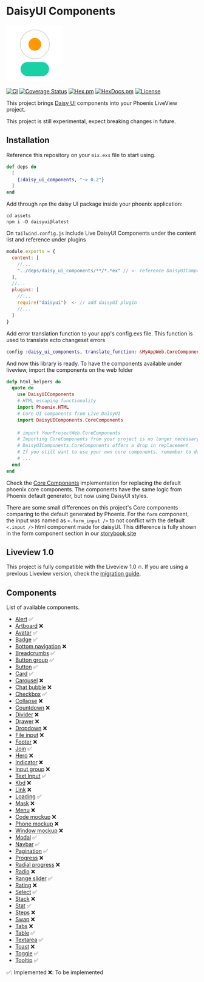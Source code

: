 # DaisyUI Components

<img src="daisyui-logomark-1024-1024.png" alt="Daisy UI Logo" width="150">

[![CI](https://github.com/phcurado/daisy_ui_components/workflows/ci/badge.svg?branch=main)](https://github.com/phcurado/daisy_ui_components/actions?query=branch%3Amain+workflow%3Aci)
[![Coverage Status](https://coveralls.io/repos/github/phcurado/daisy_ui_components/badge.svg?branch=main)](https://coveralls.io/github/phcurado/daisy_ui_components?branch=main)
[![Hex.pm](https://img.shields.io/hexpm/v/daisy_ui_components)](https://hex.pm/packages/daisy_ui_components)
[![HexDocs.pm](https://img.shields.io/badge/Docs-HexDocs-blue)](https://hexdocs.pm/daisy_ui_components)
[![License](https://img.shields.io/hexpm/l/daisy_ui_components.svg)](https://hex.pm/packages/daisy_ui_components)

This project brings [Daisy UI](https://daisyui.com/) components into your Phoenix LiveView project.

This project is still experimental, expect breaking changes in future.

## Installation

<!-- MDOC -->

Reference this repository on your `mix.exs` file to start using.

```elixir
def deps do
  [
    {:daisy_ui_components, "~> 0.2"}
  ]
end
```

Add through `npm` the daisy UI package inside your phoenix application:

```
cd assets
npm i -D daisyui@latest
```

On `tailwind.config.js` include Live DaisyUI Components under the content list and reference under plugins

```javascript
module.exports = {
  content: [
    //...
    "../deps/daisy_ui_components/**/*.*ex" // <- reference DaisyUIComponents as content path
  ],
  //...
  plugins: [
    //...
    require("daisyui")  <- // add daisyUI plugin
    //...
  ]
}
```

Add error translation function to your app's config.exs file. This function is used to translate ecto changeset errors

```elixir
config :daisy_ui_components, translate_function: &MyAppWeb.CoreComponents.translate_error/1
```

And now this library is ready. To have the components available under liveview, import the components on the web folder

```elixir
defp html_helpers do
  quote do
    use DaisyUIComponents
    # HTML escaping functionality
    import Phoenix.HTML
    # Core UI components from Live DaisyUI
    import DaisyUIComponents.CoreComponents

    # import YourProjectWeb.CoreComponents
    # Importing CoreComponents from your project is no longer necessary since
    # DaisyUIComponents.CoreComponents offers a drop in replacement
    # If you still want to use your own core components, remember to delete the default components generated from phoenix in this file
    # ...
  end
end
```

Check the [Core Components](./lib/daisy_ui_components/core_components.ex) implementation for replacing the default phoenix core components. The components have the same logic from Phoenix default generator, but now using DaisyUI styles.

There are some small differences on this project's Core components comparing to the default generated by Phoenix. For the `form` component, the input was named as `<.form_input />` to not conflict with the default `<.input />` html component made for daisyUI. This difference is fully shown in the form component section in our [storybook site](https://daisy-ui-components-site.fly.dev/storybook/core_components/form)

## Liveview 1.0

This project is fully compatible with the Liveview 1.0 🔥. If you are using a previous Liveview version, check the [migration guide](https://github.com/phoenixframework/phoenix_live_view/blob/main/CHANGELOG.md#backwards-incompatible-changes-for-10).

## Components

List of available components.

- [Alert](https://daisyui.com/components/alert) ✅
- [Artboard](https://daisyui.com/components/artboard) ❌
- [Avatar](https://daisyui.com/components/avatar) ✅
- [Badge](https://daisyui.com/components/badge) ✅
- [Bottom navigation](https://daisyui.com/components/botton-navigation) ❌
- [Breadcrumbs](https://daisyui.com/components/breadcrumbs) ✅
- [Button group](https://daisyui.com/components/button-group) ✅
- [Button](https://daisyui.com/components/button) ✅
- [Card](https://daisyui.com/components/card) ✅
- [Carousel](https://daisyui.com/components/carousel) ❌
- [Chat bubble](https://daisyui.com/components/chat) ❌
- [Checkbox](https://daisyui.com/components/checkbox) ✅
- [Collapse](https://daisyui.com/components/collapse) ❌
- [Countdown](https://daisyui.com/components/countdown) ❌
- [Divider](https://daisyui.com/components/divider) ❌
- [Drawer](https://daisyui.com/components/drawer) ❌
- [Dropdown](https://daisyui.com/components/dropdown) ❌
- [File input](https://daisyui.com/components/file-input) ❌
- [Footer](https://daisyui.com/components/footer) ❌
- [Join](https://daisyui.com/components/join) ✅
- [Hero](https://daisyui.com/components/hero) ❌
- [Indicator](https://daisyui.com/components/indicator) ❌
- [Input group](https://daisyui.com/components/input-group) ❌
- [Text Input](https://daisyui.com/components/input) ✅
- [Kbd](https://daisyui.com/components/kbd) ❌
- [Link](https://daisyui.com/components/link) ❌
- [Loading](https://daisyui.com/components/loading/) ✅
- [Mask](https://daisyui.com/components/mask) ❌
- [Menu](https://daisyui.com/components/menu) ❌
- [Code mockup](https://daisyui.com/components/mockup-code) ❌
- [Phone mockup](https://daisyui.com/components/mockup-phone) ❌
- [Window mockup](https://daisyui.com/components/mockup-window) ❌
- [Modal](https://daisyui.com/components/modal) ✅
- [Navbar](https://daisyui.com/components/navbar) ✅
- [Pagination](https://daisyui.com/components/pagination) ✅
- [Progress](https://daisyui.com/components/progress) ❌
- [Radial progress](https://daisyui.com/components/radial-progress) ❌
- [Radio](https://daisyui.com/components/radio) ❌
- [Range slider](https://daisyui.com/components/range) ✅
- [Rating](https://daisyui.com/components/rating) ❌
- [Select](https://daisyui.com/components/select) ✅
- [Stack](https://daisyui.com/components/stack) ❌
- [Stat](https://daisyui.com/components/stat) ✅
- [Steps](https://daisyui.com/components/steps) ❌
- [Swap](https://daisyui.com/components/swap) ❌
- [Tabs](https://daisyui.com/components/tab) ❌
- [Table](https://daisyui.com/components/table) ✅
- [Textarea](https://daisyui.com/components/textarea) ✅
- [Toast](https://daisyui.com/components/toast) ❌
- [Toggle](https://daisyui.com/components/toggle) ✅
- [Tooltip](https://daisyui.com/components/tooltip) ✅

✅: Implemented
❌: To be implemented
